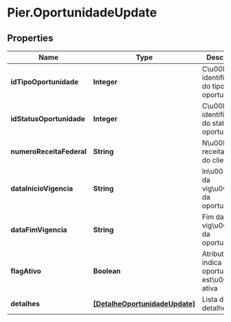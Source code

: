 # Pier.OportunidadeUpdate

## Properties
Name | Type | Description | Notes
------------ | ------------- | ------------- | -------------
**idTipoOportunidade** | **Integer** | C\u00F3digo identificador do tipo oportunidade | 
**idStatusOportunidade** | **Integer** | C\u00F3digo identificador do status oportunidade | 
**numeroReceitaFederal** | **String** | N\u00FAmero receita federal do cliente | 
**dataInicioVigencia** | **String** | In\u00EDcio da vig\u00EAncia da oportunidade | 
**dataFimVigencia** | **String** | Fim da vig\u00EAncia da oportunidade | 
**flagAtivo** | **Boolean** | Atributo que indica se a oportunidade est\u00E1 ativa | 
**detalhes** | [**[DetalheOportunidadeUpdate]**](DetalheOportunidadeUpdate.md) | Lista de detalhes | 


